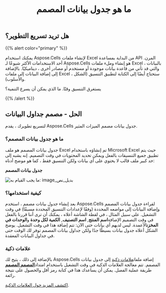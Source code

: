 ﻿---
title: ما هو جدول بيانات المصمم
type: docs
weight: 50
url: /ar/java/what-is-a-designer-spreadsheet/
---
## **هل تريد تسريع التطوير؟**

{{% alert color="primary" %}}

يمكنك استخدام Aspose.Cells لإنشاء ملفات Excel من البداية بمساعدة API المرن. أحد الاستخدامات الأكثر شيوعًا لـ Aspose.Cells هو إنشاء وملء ملفات Excel بالبيانات ، والتي قد تأتي من قاعدة بيانات موجودة أو مستخدم أو مصادر أخرى ، ديناميكيًا. بالإضافة إلى إضافة البيانات إلى ملفات Excel ، ستحتاج أيضًا إلى الكتابة لتطبيق التنسيق (الشكل والأسلوب).

يستغرق التنسيق وقتًا. ما الذي يمكن أن يسرع التنمية؟

{{% /alert %}}

## **الحل - مصمم جداول البيانات**

لتسريع تطويرك ، يقدم Aspose.Cells جدول بيانات مصمم الميزات المثير.

### **ما هو جدول بيانات المصمم؟**

جدول بيانات المصمم هو ملف Excel تم إنشاؤه باستخدام Microsoft Excel حيث يتم تطبيق جميع التنسيقات بالفعل ويمكن تحديد المحتويات في وقت التصميم. إنه يشبه إلى حد كبير ملف قالب لا يحتوي على أي بيانات ولكن التنسيق فقط ، كما هو موضح أدناه:

**جدول بيانات المصمم**

![ما يجب القيام به: image_بديل_نص](what-is-a-designer-spreadsheet_1.png)

### **كيفية استخدامها؟**

 بعد إنشاء جدول بيانات مصمم ، استخدم Aspose.Cells لقراءة جدول بيانات المصمم وإضافة البيانات إلى مواضعه المحددة (وفقًا لإعدادات التنسيق المحددة مسبقًا) في وقت التشغيل. على سبيل المثال ، في لقطة الشاشة أعلاه ، يمكنك أن ترى أننا قررنا بالفعل في وقت التصميم الإضافة**اسم المنتج**, **اسم التصنيف**, **الكمية لكل وحدة** و**الوحدات في المخزن**الأعمدة. ليس لديهم أي بيانات حتى الآن: تتم إضافة هذا في وقت التشغيل. يوضح الشكل أعلاه جدول بيانات بسيطًا جدًا ولكن جداول بيانات المصمم توفر لك الوقت حتى في جداول البيانات المعقدة.

### **علامات ذكية**

 بالإضافة إلى ذلك ، يتيح لك Aspose.Cells إضافة ملفات[علامات ذكية](/cells/ar/java/smart-markers/) إلى جدول بيانات المصمم. تتم معالجة العلامات الذكية في وقت التشغيل باستخدام امتداد[**المصمم المصمم**](https://reference.aspose.com/cells/java/com.aspose.cells/workbookdesigner) طريقة عملية الفصل. يمكن أن يساعدك هذا في كتابة رمز أقل والحصول على نتيجة رائعة.

[اكتشف المزيد حول العلامات الذكية](/cells/ar/java/smart-markers/).
